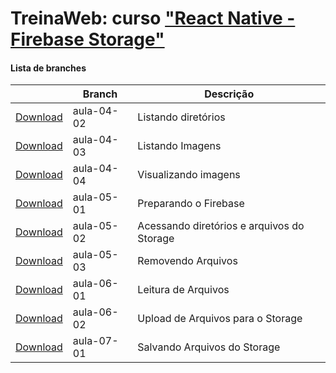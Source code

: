 
# TreinaWeb: curso ["React Native - Firebase Storage"](https://www.treinaweb.com.br/curso/react-native-armazenamento-de-arquivos-com-firebase-storage)



#### Lista de branches
|  | Branch | Descrição |
| ------ | ------ |  ------ | 
[Download](https://github.com/treinaweb/treinaweb-react-native-firebase-storage/archive/aula-04-02.zip)    |  aula-04-02     | Listando diretórios |
[Download](https://github.com/treinaweb/treinaweb-react-native-firebase-storage/archive/aula-04-03.zip)    |  aula-04-03     | Listando Imagens |
[Download](https://github.com/treinaweb/treinaweb-react-native-firebase-storage/archive/aula-04-04.zip)    |  aula-04-04     | Visualizando imagens |
[Download](https://github.com/treinaweb/treinaweb-react-native-firebase-storage/archive/aula-05-01.zip)    |  aula-05-01     | Preparando o Firebase |
[Download](https://github.com/treinaweb/treinaweb-react-native-firebase-storage/archive/aula-05-02.zip)    |  aula-05-02     | Acessando diretórios e arquivos do Storage |
[Download](https://github.com/treinaweb/treinaweb-react-native-firebase-storage/archive/aula-05-03.zip)    |  aula-05-03     | Removendo Arquivos |
[Download](https://github.com/treinaweb/treinaweb-react-native-firebase-storage/archive/aula-06-01.zip)    |  aula-06-01     | Leitura de Arquivos |
[Download](https://github.com/treinaweb/treinaweb-react-native-firebase-storage/archive/aula-06-02.zip)    |  aula-06-02     | Upload de Arquivos para o Storage |
[Download](https://github.com/treinaweb/treinaweb-react-native-firebase-storage/archive/aula-07-01.zip)    |  aula-07-01     | Salvando Arquivos do Storage |
